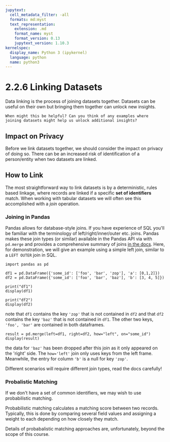 ```yaml
---
jupytext:
  cell_metadata_filter: -all
  formats: md:myst
  text_representation:
    extension: .md
    format_name: myst
    format_version: 0.13
    jupytext_version: 1.10.3
kernelspec:
  display_name: Python 3 (ipykernel)
  language: python
  name: python3
---
```

# 2.2.6 Linking Datasets

Data linking is the process of joining datasets together.
Datasets can be useful on their own but bringing them together can unlock new insights. 

```{admonition} Discussion
When might this be helpful? Can you think of any examples where joining datasets might help us unlock additional insights?
``` 

## Impact on Privacy

Before we link datasets together, we should consider the impact on privacy of doing so. 
There can be an increased risk of identification of a person/entity when two datasets are linked.

 
## How to Link

The most straightforward way to link datasets is by a deterministic, rules based linkage, where records are linked if a specific **set of identifiers** match.
When working with tabular datasets we will often see this accomplished with a *join* operation.

### Joining in Pandas

Pandas allows for database-style joins. If you have experience of SQL you'll be familiar with the terminology of left/right/inner/outer etc. joins.
Pandas makes these join types (or similar) available in the Pandas API via with `pd.merge` and provides a comprehensive summary of joins [in the docs](https://pandas.pydata.org/docs/user_guide/merging.html#database-style-dataframe-or-named-series-joining-merging).
Here, for demonstration, we will give an example using a simple left join, similar to a `LEFT OUTER` join in SQL. 

```{code-cell} ipython3
import pandas as pd

df1 = pd.DataFrame({'some_id': ['foo', 'bar', 'zop'], 'a': [0,1,2]})
df2 = pd.DataFrame({'some_id': ['foo', 'bar', 'baz'], 'b': [3, 4, 5]})

print("df1")
display(df1)

print("df2")
display(df2)
```

note that `df1` contains the key `'zop'` that is not contained in `df2` and that `df2` contains the key `'baz'` that is not contained in `df1`.
The other two keys, `'foo', 'bar'` are contained in both dataframes.

```{code-cell} ipython3
result = pd.merge(left=df1, right=df2, how="left", on="some_id")
display(result)
```

the data for `'baz'` has been dropped after this join as it only appeared on the 'right' side.
The `how='left'` join only uses keys from the left frame.
Meanwhile, the entry for column `'b'` is a null for key `'zop'`.  

Different scenarios will require different join types, read the docs carefully! 

### Probalistic Matching

If we don't have a set of common identifiers, we may wish to use probabilistic matching.

Probabilistic matching calculates a matching score between two records.
Typically, this is done by comparing several field values and assigning a weight to each depending on how closely they match.

Details of probabalistic matching approaches are, unfortunately, beyond the scope of this course.  